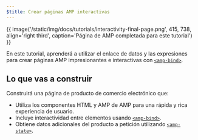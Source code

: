 ```yaml
---
$title: Crear páginas AMP interactivas
---
```


{{ image('/static/img/docs/tutorials/interactivity-final-page.png', 415, 738, align='right third', caption='Página de AMP completada para este tutorial') }}

En este tutorial, aprenderá a utilizar el enlace de datos y las expresiones para crear páginas AMP impresionantes e interactivas con  [`<amp-bind>`](/es/docs/reference/components/amp-bind.html).

## Lo que vas a construir

Construirá una página de producto de comercio electrónico que:

- Utiliza los componentes HTML y AMP de AMP para una rápida y rica experiencia de usuario.
- Incluye interactividad entre elementos usando [`<amp-bind>`](/es/docs/reference/components/amp-bind.html).
- Obtiene datos adicionales del producto a petición utilizando [`<amp-state>`](/es/docs/reference/components/amp-bind.html#state).
